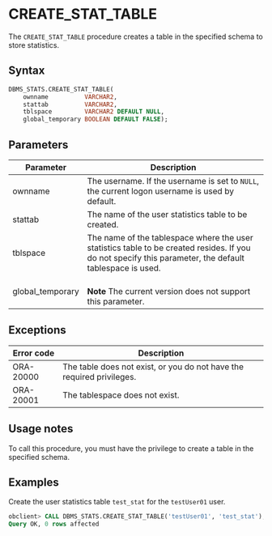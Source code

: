 # CREATE_STAT_TABLE

The `CREATE_STAT_TABLE` procedure creates a table in the specified schema to store statistics.

## Syntax

```sql
DBMS_STATS.CREATE_STAT_TABLE(
    ownname          VARCHAR2,
    stattab          VARCHAR2,
    tblspace         VARCHAR2 DEFAULT NULL,
    global_temporary BOOLEAN DEFAULT FALSE);
```



## Parameters

| Parameter        | Description                                                                                                                                             |
|------------------|---------------------------------------------------------------------------------------------------------------------------------------------------------|
| ownname          | The username. If the username is set to `NULL`, the current logon username is used by default.                                                          |
| stattab          | The name of the user statistics table to be created.                                                                                                    |
| tblspace         | The name of the tablespace where the user statistics table to be created resides. If you do not specify this parameter, the default tablespace is used. |
| global_temporary | <br>**Note** The current version does not support this parameter.  </br>                                                                                |



## Exceptions

| Error code | Description                                                           |
|------------|-----------------------------------------------------------------------|
| ORA-20000  | The table does not exist, or you do not have the required privileges. |
| ORA-20001  | The tablespace does not exist.                                        |



## Usage notes

To call this procedure, you must have the privilege to create a table in the specified schema.

## Examples

Create the user statistics table `test_stat` for the `testUser01` user.

```sql
obclient> CALL DBMS_STATS.CREATE_STAT_TABLE('testUser01', 'test_stat');
Query OK, 0 rows affected
```
